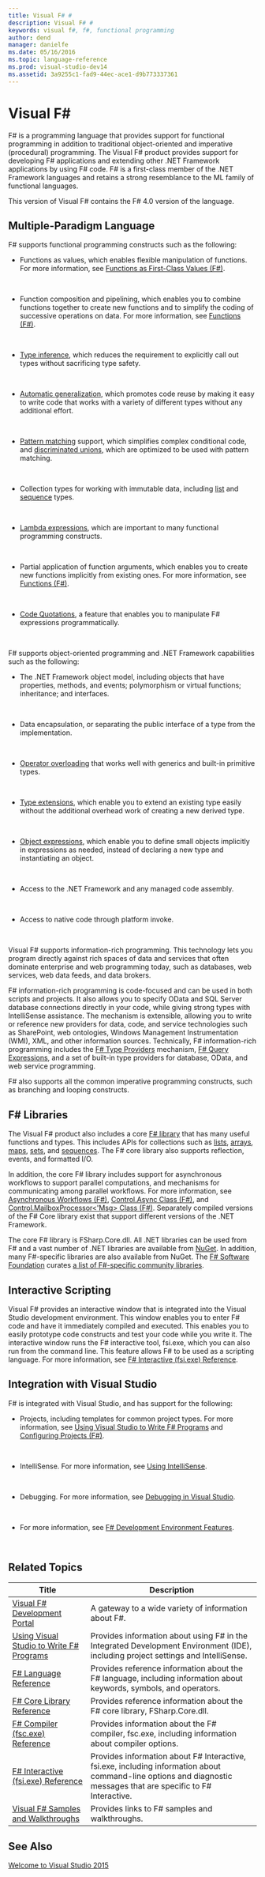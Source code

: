 ```yaml
---
title: Visual F# #
description: Visual F# #
keywords: visual f#, f#, functional programming
author: dend
manager: danielfe
ms.date: 05/16/2016
ms.topic: language-reference
ms.prod: visual-studio-dev14
ms.assetid: 3a9255c1-fad9-44ec-ace1-d9b773337361 
---
```


# Visual F# #

F# is a programming language that provides support for functional programming in addition to traditional object-oriented and imperative (procedural) programming. The Visual F# product provides support for developing F# applications and extending other .NET Framework applications by using F# code. F# is a first-class member of the .NET Framework languages and retains a strong resemblance to the ML family of functional languages.

This version of Visual F# contains the F# 4.0 version of the language.


## Multiple-Paradigm Language
F# supports functional programming constructs such as the following:


- Functions as values, which enables flexible manipulation of functions. For more information, see [Functions as First-Class Values &#40;F&#35;&#41;](Functions-as-First-Class-Values-%5BFSharp%5D.md).
<br />

- Function composition and pipelining, which enables you to combine functions together to create new functions and to simplify the coding of successive operations on data. For more information, see [Functions &#40;F&#35;&#41;](Functions-%5BFSharp%5D.md).
<br />

- [Type inference](http://msdn.microsoft.com/en-us/library/1064b523-4917-424c-9c4e-e4bf96ecae6f), which reduces the requirement to explicitly call out types without sacrificing type safety.
<br />

- [Automatic generalization](http://msdn.microsoft.com/en-us/library/1a9ea094-2f91-445f-9a48-54e41b12f370), which promotes code reuse by making it easy to write code that works with a variety of different types without any additional effort.
<br />

- [Pattern matching](http://msdn.microsoft.com/en-us/library/dab9b934-5528-4283-8986-794d832f0a0b) support, which simplifies complex conditional code, and [discriminated unions](http://msdn.microsoft.com/en-us/library/93d78afb-0fb3-4357-8bcd-5c94720916ca), which are optimized to be used with pattern matching.
<br />

- Collection types for working with immutable data, including [list](http://msdn.microsoft.com/en-us/library/83102799-f251-42e1-93ef-64232e8c5b1d) and [sequence](http://msdn.microsoft.com/en-us/library/6b773b6b-9c9a-4af8-bd9e-d96585c166db) types.
<br />

- [Lambda expressions](http://msdn.microsoft.com/en-us/library/556283bc-c82d-4cb5-b20a-d24b346b619d), which are important to many functional programming constructs.
<br />

- Partial application of function arguments, which enables you to create new functions implicitly from existing ones. For more information, see [Functions &#40;F&#35;&#41;](Functions-%5BFSharp%5D.md).
<br />

- [Code Quotations](http://msdn.microsoft.com/en-us/library/6f055397-a1f0-4f9a-927c-f0d7c6951155), a feature that enables you to manipulate F# expressions programmatically.
<br />

F# supports object-oriented programming and .NET Framework capabilities such as the following:


- The .NET Framework object model, including objects that have properties, methods, and events; polymorphism or virtual functions; inheritance; and interfaces.
<br />

- Data encapsulation, or separating the public interface of a type from the implementation.
<br />

- [Operator overloading](http://msdn.microsoft.com/en-us/library/6217a7e4-863b-475a-9d79-b788cddfb6f9) that works well with generics and built-in primitive types.
<br />

- [Type extensions](http://msdn.microsoft.com/en-us/library/6e27449f-204f-43e1-b7d6-e99f12cb0bc2), which enable you to extend an existing type easily without the additional overhead work of creating a new derived type.
<br />

- [Object expressions](http://msdn.microsoft.com/en-us/library/c2b23aa3-63de-4bea-aa73-6b54fefb5252), which enable you to define small objects implicitly in expressions as needed, instead of declaring a new type and instantiating an object.
<br />

- Access to the .NET Framework and any managed code assembly.
<br />

- Access to native code through platform invoke.
<br />

Visual F# supports information-rich programming. This technology lets you program directly against rich spaces of data and services that often dominate enterprise and web programming today, such as databases, web services, web data feeds, and data brokers.

F# information-rich programming is code-focused and can be used in both scripts and projects. It also allows you to specify OData and SQL Server database connections directly in your code, while giving strong types with IntelliSense assistance. The mechanism is extensible, allowing you to write or reference new providers for data, code, and service technologies such as SharePoint, web ontologies, Windows Management Instrumentation (WMI), XML, and other information sources. Technically, F# information-rich programming includes the [F# Type Providers](http://msdn.microsoft.com/en-us/library/ee83de0a-f7a7-4ddd-b292-53c1684a8e9e) mechanism, [F# Query Expressions](http://msdn.microsoft.com/en-us/library/ff72235c-3ad8-4215-8679-2754484823db), and a set of built-in type providers for database, OData, and web service programming.

F# also supports all the common imperative programming constructs, such as branching and looping constructs.


## F# Libraries
The Visual F# product also includes a core [F# library](http://msdn.microsoft.com/en-us/library/430e8455-57a5-46a1-b4b1-4e54ed7f4ef3) that has many useful functions and types. This includes APIs for collections such as [lists](http://msdn.microsoft.com/en-us/library/83102799-f251-42e1-93ef-64232e8c5b1d), [arrays](http://msdn.microsoft.com/en-us/library/70ad71f0-f4bf-42d7-b1a9-44a2f4bd2c6f), [maps](http://msdn.microsoft.com/en-us/library/975316ea-55e3-4987-9994-90897ad45664), [sets](http://msdn.microsoft.com/en-us/library/50cebdce-0cd7-4c5c-8ebc-f3a9e90b38d8), and [sequences](http://msdn.microsoft.com/en-us/library/6b773b6b-9c9a-4af8-bd9e-d96585c166db). The F# core library also supports reflection, events, and formatted I/O.

In addition, the core F# library includes support for asynchronous workflows to support parallel computations, and mechanisms for communicating among parallel workflows. For more information, see [Asynchronous Workflows &#40;F&#35;&#41;](Asynchronous-Workflows-%5BFSharp%5D.md), [Control.Async Class &#40;F&#35;&#41;](Control.Async-Class-%5BFSharp%5D.md), and [Control.MailboxProcessor&#60;'Msg&#62; Class &#40;F&#35;&#41;](Control.MailboxProcessor%5B%27Msg%5D-Class-%5BFSharp%5D.md).
Separately compiled versions of the F# Core library exist that support different versions of the .NET Framework.

The core F# library is FSharp.Core.dll. All .NET libraries can be used from F# and a vast
number of .NET libraries are available from [NuGet](http://nuget.org).  In addition, many
F#-specific libraries are also available from NuGet. The [F# Software Foundation](http://fsharp.org)
curates [a list of F#-specific community libraries](http://fsharp.org/community/projects/).



## Interactive Scripting
Visual F# provides an interactive window that is integrated into the Visual Studio development environment. This window enables you to enter F# code and have it immediately compiled and executed. This enables you to easily prototype code constructs and test your code while you write it. The interactive window runs the F# interactive tool, fsi.exe, which you can also run from the command line. This feature allows F# to be used as a scripting language. For more information, see [F&#35; Interactive &#40;fsi.exe&#41; Reference](FSharp-Interactive-%5Bfsi.exe%5D-Reference.md).


## Integration with Visual Studio
F# is integrated with Visual Studio, and has support for the following:


- Projects, including templates for common project types. For more information, see [Using Visual Studio to Write F&#35; Programs](Using-Visual-Studio-to-Write-FSharp-Programs.md) and [Configuring Projects &#40;F&#35;&#41;](Configuring-Projects-%5BFSharp%5D.md).
<br />

- IntelliSense. For more information, see [Using IntelliSense](https://msdn.microsoft.com/en-us/library/hcw1s69b.aspx).
<br />

- Debugging. For more information, see [Debugging in Visual Studio](https://msdn.microsoft.com/en-us/library/sc65sadd.aspx).
<br />

- For more information, see [F&#35; Development Environment Features](FSharp-Development-Environment-Features.md).
<br />


## Related Topics


|Title|Description|
|-----|-----------|
|[Visual F&#35; Development Portal](Visual-FSharp-Development-Portal.md)|A gateway to a wide variety of information about F#.|
|[Using Visual Studio to Write F&#35; Programs](Using-Visual-Studio-to-Write-FSharp-Programs.md)|Provides information about using F# in the Integrated Development Environment (IDE), including project settings and IntelliSense.|
|[F&#35; Language Reference](FSharp-Language-Reference.md)|Provides reference information about the F# language, including information about keywords, symbols, and operators.|
|[F&#35; Core Library Reference](FSharp-Core-Library-Reference.md)|Provides reference information about the F# core library, FSharp.Core.dll.|
|[F&#35; Compiler &#40;fsc.exe&#41; Reference](FSharp-Compiler-%5Bfsc.exe%5D-Reference.md)|Provides information about the F# compiler, fsc.exe, including information about compiler options.|
|[F&#35; Interactive &#40;fsi.exe&#41; Reference](FSharp-Interactive-%5Bfsi.exe%5D-Reference.md)|Provides information about F# Interactive, fsi.exe, including information about command-line options and diagnostic messages that are specific to F# Interactive.|
|[Visual F&#35; Samples and Walkthroughs](Visual-FSharp-Samples-and-Walkthroughs.md)|Provides links to F# samples and walkthroughs.|

## See Also
[Welcome to Visual Studio 2015](https://msdn.microsoft.com/en-us/library/dd831853.aspx)

